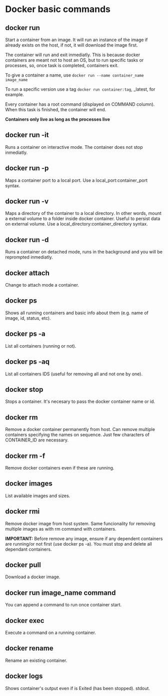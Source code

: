 # Docker basic commands

## **docker run**

Start a container from an image. It will run an instance of the image if already exists on the host, if not, it will download the image first.

The container will run and exit inmediatly. This is because docker containers are meant not to host an OS, but to run specific tasks or processes, so, once task is completed, containers exit.

To give a container a name, use `docker run --name container_name image_name`

To run a specific version use a tag `docker run container:tag`, _latest, for example.

Every container has a root command (displayed on COMMAND column). When this task is finished, the container will end.

**Containers only live as long as the processes live**

## **docker run -it**

Runs a container on interactive mode. The container does not stop inmediatly.

## **docker run -p**

Maps a container port to a local port. Use a local_port:container_port syntax.

## **docker run -v**

Maps a directory of the container to a local directory. In other words, mount a external volume to a folder inside docker container. Useful to persist data on external volume. Use a local_directory:container_directory syntax.

## **docker run -d**

Runs a container on detached mode, runs in the background and you will be reprompted inmediatly.

## **docker attach**

Change to attach mode a container.

## **docker ps**

Shows all running containers and basic info about them (e.g. name of image, id, status, etc).

## **docker ps -a**

List all containers (running or not).

## **docker ps -aq**

List all containers IDS (useful for removing all and not one by one).

## **docker stop**

Stops a container. It's necesary to pass the docker container name or id.

## **docker rm**

Remove a docker container permanently from host. Can remove multiple containers specifying the names on sequence. Just few characters of CONTAINER_ID are necessary.

## **docker rm -f**

Remove docker containers even if these are running.

## **docker images**

List available images and sizes.

## **docker rmi**

Remove docker image from host system. Same funcionality for removing multiple images as with rm command with containers.

**IMPORTANT:** Before remove any image, ensure if any dependent containers are running/or not first (use docker ps -a). You must stop and delete all dependant containers.

## **docker pull**

Download a docker image.

## **docker run image_name command**

You can append a command to run once container start.

## **docker exec**

Execute a command on a running container.

## **docker rename**

Rename an existing container.

## **docker logs**

Shows container's output even if is Exited (has been stopped). stdout.
